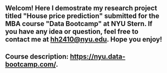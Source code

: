 ## Welcom! Here I demostrate my research project titled "House price prediction" submitted for the MBA course "Data Bootcamp" at NYU Stern. If you have any idea or question, feel free to contact me at hh2410@nyu.edu. Hope you enjoy!
## Course description: https://nyu.data-bootcamp.com/.
